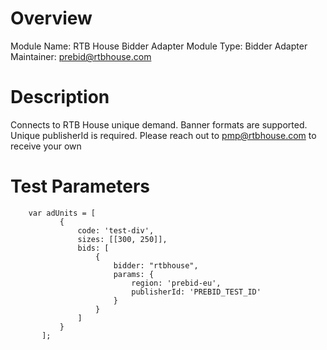 # Overview

Module Name: RTB House Bidder Adapter
Module Type: Bidder Adapter
Maintainer: prebid@rtbhouse.com

# Description

Connects to RTB House unique demand.
Banner formats are supported.
Unique publisherId is required. 
Please reach out to pmp@rtbhouse.com to receive your own

# Test Parameters
```
    var adUnits = [
           {
               code: 'test-div',
               sizes: [[300, 250]],
               bids: [
                   {
                       bidder: "rtbhouse",
                       params: {
                           region: 'prebid-eu',
                           publisherId: 'PREBID_TEST_ID'
                       }
                   }
               ]
           }
       ];
```
